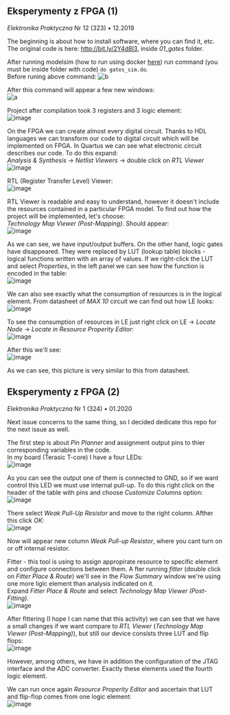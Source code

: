 ## Eksperymenty z FPGA (1)
*Elektronika Praktyczna* Nr 12 (323) • 12.2019

The beginning is about how to install software, where you can find it, etc. <br/>
The original code is here: http://bit.ly/2Y4d8I3, inside *01_gates* folder.

After running modelsim (how to run using docker 
[here](https://github.com/mozerpol/modelsim-docker)) run command (you must be
inside folder with code) `do gates_sim.do`. <br/> 
Before runing above command: 
![b](https://user-images.githubusercontent.com/43972902/132034210-54617b9c-9a11-401e-82c2-1f1637fdf0a8.png)

After this command will appear a few new windows: <br/>
![a](https://user-images.githubusercontent.com/43972902/132034216-fbdc47a7-0515-422d-a6da-cae71f2898e3.png)

Project after compilation took 3 registers and 3 logic element: <br/>
![image](https://user-images.githubusercontent.com/43972902/133252490-7a13b842-74ea-4493-b11f-c39ed6743e06.png)

On the FPGA we can create almost every digital circuit. Thanks to HDL languages
we can transform our code to digital circuit which will be implemented on FPGA.
In Quartus we can see what electronic circuit describes our code. To do this
expand: <br/>
*Analysis & Synthesis* -> *Netlist Viewers* -> double click on *RTL Viewer* <br/>
![image](https://user-images.githubusercontent.com/43972902/133253582-1e240ca7-7b96-4de7-b70b-d4c677f32ae3.png)

RTL (Register Transfer Level) Viewer: <br/>
![image](https://user-images.githubusercontent.com/43972902/133254070-13b11b5c-2718-4282-9cff-f3219e4eea4b.png)

RTL Viewer is readable and easy to understand, however it doesn't include the
resources contained in a particular FPGA model. To find out how the project 
will be implemented, let's choose: <br/>
*Technology Map Viewer (Post-Mapping)*. Should appear: <br/>
![image](https://user-images.githubusercontent.com/43972902/133256085-ee309282-5f24-4367-a700-68e1f57f6e44.png)

As we can see, we have input/output buffers. On the other hand, logic gates have
disappeared. They were replaced by LUT (lookup table) blocks - logical functions 
written with an array of values. If we right-click the LUT and select *Properties*, 
in the left panel we can see how the function is encoded in the table: <br/>
![image](https://user-images.githubusercontent.com/43972902/133266839-269388ea-50d8-4232-bb93-25e2cc5351bb.png)

We can also see exactly what the consumption of resources is in the logical element.
From datasheet of *MAX 10* circuit we can find out how LE looks: <br/>
![image](https://user-images.githubusercontent.com/43972902/133267428-e87efbc2-a823-4d86-8021-0bb402926a57.png)

To see the consumption of resources in LE just right click on LE -> *Locate 
Node* -> *Locate in Resource Properity Editor*: <br/>
![image](https://user-images.githubusercontent.com/43972902/133268044-247e6e8d-12f1-4a01-bbc9-be172f9de70e.png)

After this we'll see: <br/>
![image](https://user-images.githubusercontent.com/43972902/133268759-7228faf3-20c7-4951-857e-dfa68d16ca84.png)

As we can see, this picture is very similar to this from datasheet.

## Eksperymenty z FPGA (2)
*Elektronika Praktyczna* Nr 1 (324) • 01.2020

Next issue concerns to the same thing, so I decided dedicate this repo for the 
next issue as well.

The first step is about *Pin Planner* and assignment output pins to thier
corresponding variables in the code. <br/>
In my board (Terasic T-core) I have a four LEDs:<br/>
![image](https://user-images.githubusercontent.com/43972902/133431945-6e412f27-9aa8-457d-8590-ad66dc950979.png)

As you can see the output one of them is connected to GND, so if we want control
this LED we must use internal pull-up. To do this right click on the header of
the table with pins and choose *Customize Columns* option: <br/>
![image](https://user-images.githubusercontent.com/43972902/133432600-e96e63e5-603c-4795-80ce-1003b88676b4.png)

There select *Weak Pull-Up Resistor* and move to the right column. Afther this
click *OK*: <br/>
![image](https://user-images.githubusercontent.com/43972902/133433176-b5b1f2f0-8b33-4c92-b589-b6e711f09fd8.png)

Now will appear new column *Weak Pull-up Resistor*, where you cant turn on or
off internal resistor.

Fitter - this tool is using to assign appropirate resource to specific element
and configure connections between them. A fter running *fitter* (double click
on *Fitter Place & Route*) we'll see in the *Flow Summary* window we're using
one more ligic element than analysis indicated on it. <br/>
Expand *Fitter Place & Route* and select *Technology Map Viewer (Post-Fitting)*.
<br/>
![image](https://user-images.githubusercontent.com/43972902/133453004-659352b8-d6bd-4379-9b30-46034f79afae.png)

After fittering (I hope I can name that this activity) we can see that we have
a small changes if we want compare to *RTL Viewer* (*Technology Map Viewer 
(Post-Mapping)*), but still our device consists three LUT and flip flops: <br/>
![image](https://user-images.githubusercontent.com/43972902/133453776-08f04ee1-2db6-40c0-a0f7-a08d5c119c87.png)

However, among others, we have in addition the configuration of the JTAG 
interface and the ADC converter. Exactly these elements used the fourth logic
element.

We can run once again *Resource Properity Editor* and ascertain that LUT and 
flip-flop comes from one logic element: <br/>
![image](https://user-images.githubusercontent.com/43972902/133456393-9b150714-51bb-4a7b-beae-63b22de980d0.png)
